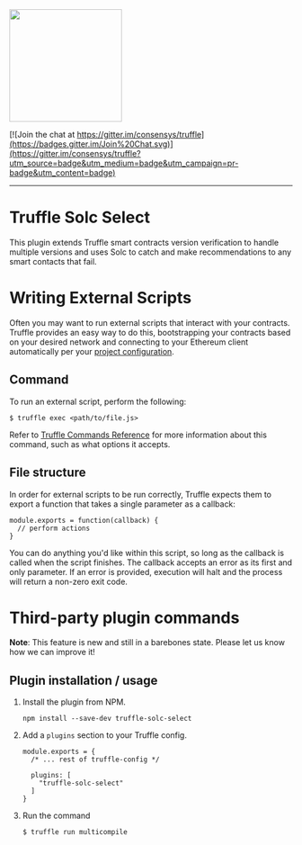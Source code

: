 <img src="https://truffleframework.com/img/truffle-logo-dark.svg" width="200">

[![Join the chat at https://gitter.im/consensys/truffle](https://badges.gitter.im/Join%20Chat.svg)](https://gitter.im/consensys/truffle?utm_source=badge&utm_medium=badge&utm_campaign=pr-badge&utm_content=badge)


-----------------------



# Truffle Solc Select

This plugin extends Truffle smart contracts version verification to handle multiple versions and uses Solc to catch and make recommendations to any smart contacts that fail.   

# [](#writing-external-scripts)Writing External Scripts

Often you may want to run external scripts that interact with your contracts. Truffle provides an easy way to do this, bootstrapping your contracts based on your desired network and connecting to your Ethereum client automatically per your [project configuration](/docs/advanced/configuration).

## [](#command)Command

To run an external script, perform the following:

    $ truffle exec <path/to/file.js>

Refer to [Truffle Commands Reference](/docs/truffle/reference/truffle-commands#exec) for more information about this command, such as what options it accepts.

## [](#file-structure)File structure

In order for external scripts to be run correctly, Truffle expects them to export a function that takes a single parameter as a callback:

    module.exports = function(callback) {
      // perform actions
    }

You can do anything you'd like within this script, so long as the callback is called when the script finishes. The callback accepts an error as its first and only parameter. If an error is provided, execution will halt and the process will return a non-zero exit code.

# [](#third-party-plugin-commands)Third-party plugin commands

**Note**: This feature is new and still in a barebones state. Please let us know how we can improve it!

## [](#plugin-installation-usage)Plugin installation / usage

1.  Install the plugin from NPM.

        npm install --save-dev truffle-solc-select

2.  Add a `plugins` section to your Truffle config.

        module.exports = {
          /* ... rest of truffle-config */

          plugins: [
            "truffle-solc-select"
          ]
        }

3.  Run the command

        $ truffle run multicompile
